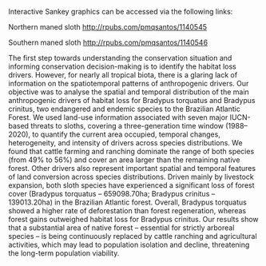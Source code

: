 

Interactive Sankey graphics can be accessed via the following links: 

Northern maned sloth 
http://rpubs.com/pmqsantos/1140545

Southern maned sloth
http://rpubs.com/pmqsantos/1140546

The first step towards understanding the conservation situation and informing conservation decision-making is to identify the habitat loss drivers. However, for nearly all tropical biota, there is a glaring lack of information on the spatiotemporal patterns of anthropogenic drivers. Our objective was to analyse the spatial and temporal distribution of the main anthropogenic drivers of habitat loss for Bradypus torquatus and Bradypus crinitus, two endangered and endemic species to the Brazilian Atlantic Forest. We used land-use information associated with seven major IUCN-based threats to sloths, covering a three-generation time window (1988–2020), to quantify the current area occupied, temporal changes, heterogeneity, and intensity of drivers across species distributions. We found that cattle farming and ranching dominate the range of both species (from 49% to 56%) and cover an area larger than the remaining native forest. Other drivers also represent important spatial and temporal features of land conversion across species distributions. Driven mainly by livestock expansion, both sloth species have experienced a significant loss of forest cover (Bradypus torquatus – 659098.70ha; Bradypus crinitus – 139013.20ha) in the Brazilian Atlantic forest. Overall, Bradypus torquatus showed a higher rate of deforestation than forest regeneration, whereas forest gains outweighed habitat loss for Bradypus crinitus. Our results show that a substantial area of native forest – essential for strictly arboreal species – is being continuously replaced by cattle ranching and agricultural activities, which may lead to population isolation and decline, threatening the long-term population viability.

